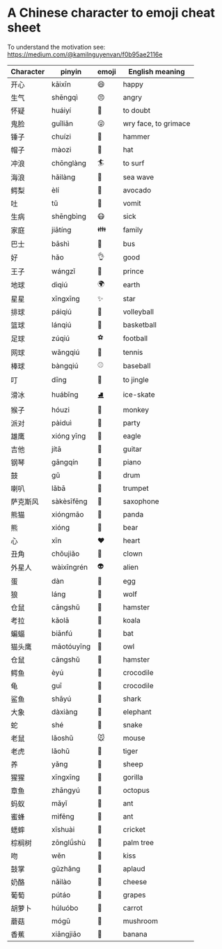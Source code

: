 # A Chinese character to emoji cheat sheet

To understand the motivation see:
https://medium.com/@kamilnguyenvan/f0b95ae2116e


Character | pinyin | emoji | English meaning
---       | ---    | ---   | ---
开心   |  kāixīn     | 😄   | happy
生气   |  shēngqì    | 😠   | angry
怀疑   |  huáiyí     | 🤨   | to doubt
鬼脸   |  guǐliǎn    | 😜   | wry face, to grimace
锤子   |  chuízi     | 🔨   | hammer 
帽子   |  màozi      | 🎩   | hat
冲浪   |  chōnglàng  | 🏄   | to surf
海浪   |  hǎilàng    | 🌊   | sea wave
鳄梨   |  èlí        | 🥑   | avocado
吐     |  tǔ         | 🤮   | vomit
生病   |  shēngbìng  | 😷   | sick
家庭   |  jiātíng    | 👪   | family
巴士   |  bāshì      | 🚌   | bus
好     |  hǎo        | 👌   | good
王子   |  wángzǐ     | 🤴   | prince
地球   |  dìqiú      | 🌍   | earth
星星   |  xīngxīng   | ✨   | star
排球   |  páiqiú     | 🏐   | volleyball
篮球   |  lánqiú     | 🏀   | basketball
足球   |  zúqiú      | ⚽   | football
网球   |  wǎngqiú    | 🎾   | tennis
棒球   |  bàngqiú    | ⚾   | baseball
叮     |  dīng       | 🔔   | to jingle
滑冰   |  huábīng    | ⛸   | ice-skate
猴子   |  hóuzi      | 🐒   | monkey
派对   |  pàiduì     | 🎉   | party
雄鹰   |  xióng yīng | 🦅   | eagle
吉他   |  jítā       | 🎸   | guitar
钢琴   |  gāngqín    | 🎹   | piano
鼓     |  gǔ         |🥁    | drum
喇叭   |  lǎbā       | 🎺   | trumpet
萨克斯风|  sàkèsīfēng |🎷    | saxophone
熊猫   |   xióngmāo  |🐼    | panda
熊     |   xióng     |🐻    | bear
心     |   xīn       |❤️    | heart
丑角   |   chǒujiǎo  |🤡    | clown
外星人 |   wàixīngrén|👽    | alien
蛋     |   dàn       |🥚    | egg
狼     |   láng      |🐺    | wolf
仓鼠   |   cāngshǔ   |🐹    | hamster
考拉   |   kǎolā     |🐨    | koala
蝙蝠   |   biānfú    |🦇    | bat
猫头鹰 |   māotóuyīng|🦉    | owl
仓鼠   |   cāngshǔ   |🐹    | hamster
鳄鱼   |  èyú        | 🐊   | crocodile
龟    |  guī         | 🐢   | crocodile
鲨鱼   |  shāyú      | 🦈   | shark
大象   |  dàxiàng    | 🐘   | elephant
蛇     |  shé        |🐍    | snake
老鼠   |  lǎoshǔ     |🐭    | mouse
老虎   |  lǎohǔ      |🐯    | tiger
养     |  yǎng       |🐑    | sheep
猩猩   |  xīngxīng   |🦍    | gorilla
章鱼   |  zhāngyú    |🐙    | octopus
蚂蚁   |  mǎyǐ       |🐜    | ant
蜜蜂   |  mìfēng     |🐝    | ant
蟋蟀   |  xīshuài    |🦗    | cricket
棕榈树 |  zōnglǘshù   |🌴   | palm tree
吻     |  wěn        |💋    | kiss
鼓掌   |  gǔzhǎng    |👏    | aplaud
奶酪️   |  nǎilào     |🧀    | cheese
葡萄   |  pútáo      |🍇    | grapes
胡萝卜 |  húluóbo    |🥕    | carrot
蘑菇   |  mógū       |🍄    | mushroom
香蕉   |  xiāngjiāo  |🍌    | banana



     
   
